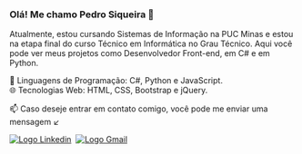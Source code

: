 ### Olá! Me chamo Pedro Siqueira 👋

<p>Atualmente, estou cursando Sistemas de Informação na PUC Minas e estou na etapa final do curso Técnico em Informática no Grau Técnico. Aqui você pode ver meus projetos como Desenvolvedor Front-end, em C# e em Python.</p>

🚀 Linguagens de Programação: C#, Python e JavaScript.<br>
🌐 Tecnologias Web: HTML, CSS, Bootstrap e jQuery.<br>

📫 Caso deseje entrar em contato comigo, você pode me enviar uma mensagem ↙️
<div>
  <a href="https://www.linkedin.com/in/pedro-siqueira-pereira-bitarães-a130a9229/" target="_blank"><img src="https://img.shields.io/badge/LinkedIn-0077B5?style=for-the-badge&logo=linkedin&logoColor=white" alt="Logo Linkedin"></a>&nbsp
  <a href="mailto:pedrosiqueirapb@gmail.com" target="_blank"><img src="https://img.shields.io/badge/Gmail-D14836?style=for-the-badge&logo=gmail&logoColor=white" alt="Logo Gmail"></a>
</div>
